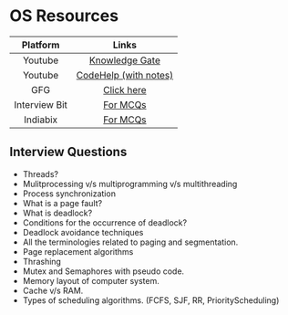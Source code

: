 # **OS Resources**

| Platform | Links |
| :------: | :-----: |
| Youtube | [Knowledge Gate](https://www.youtube.com/playlist?list=PLmXKhU9FNesSFvj6gASuWmQd23Ul5omtD) |
| Youtube | [CodeHelp (with notes)](https://youtube.com/playlist?list=PLDzeHZWIZsTr3nwuTegHLa2qlI81QweYG&si=3tgkNNpB74XGLMOS) |
| GFG | [Click here](https://www.geeksforgeeks.org/operating-systems/) |
| Interview Bit | [For MCQs](https://www.interviewbit.com/operating-system-mcq/) |
| Indiabix | [For MCQs](https://www.indiabix.com/computer-science/operating-systems-concepts/) |

## **Interview Questions**

<ul>
    <li>Threads?</li>
    <li>Mulitprocessing v/s multiprogramming v/s multithreading</li>
    <li>Process synchronization</li>
    <li>What is a page fault?</li>
    <li>What is deadlock?</li>
    <li>Conditions for the occurrence of deadlock?</li>
    <li>Deadlock avoidance techniques</li>
    <li>All the terminologies related to paging and segmentation.</li>
    <li>Page replacement algorithms</li>
    <li>Thrashing</li>
    <li>Mutex and Semaphores with pseudo code.</li>
    <li>Memory layout of computer system.</li>
    <li>Cache v/s RAM.</li>
    <li>Types of scheduling algorithms. (FCFS, SJF, RR, PriorityScheduling)</li>
</ul>
